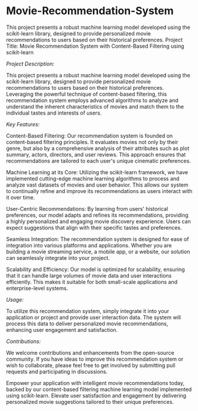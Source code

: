 # Movie-Recommendation-System
This project presents a robust machine learning model developed using the scikit-learn library, designed to provide personalized movie recommendations to users based on their historical preferences.
Project Title: Movie Recommendation System with Content-Based Filtering using scikit-learn

<i>Project Description:</i>

This project presents a robust machine learning model developed using the scikit-learn library, designed to provide personalized movie recommendations to users based on their historical preferences. Leveraging the powerful technique of content-based filtering, this recommendation system employs advanced algorithms to analyze and understand the inherent characteristics of movies and match them to the individual tastes and interests of users.

<i>Key Features:</i>

Content-Based Filtering:
  Our recommendation system is founded on content-based filtering principles. It evaluates movies not only by their genre, but also by a comprehensive analysis of their attributes such as plot summary, actors, directors, and user reviews. This approach ensures that recommendations are tailored to each user's unique cinematic preferences.

Machine Learning at its Core:
  Utilizing the scikit-learn framework, we have implemented cutting-edge machine learning algorithms to process and analyze vast datasets of movies and user behavior. This allows our system to continually refine and improve its recommendations as users interact with it over time.

User-Centric Recommendations:
  By learning from users' historical preferences, our model adapts and refines its recommendations, providing a highly personalized and engaging movie discovery experience. Users can expect suggestions that align with their specific tastes and preferences.

Seamless Integration:
  The recommendation system is designed for ease of integration into various platforms and applications. Whether you are building a movie streaming service, a mobile app, or a website, our solution can seamlessly integrate into your project.

Scalability and Efficiency:
  Our model is optimized for scalability, ensuring that it can handle large volumes of movie data and user interactions efficiently. This makes it suitable for both small-scale applications and enterprise-level systems.

<i>Usage:</i>

To utilize this recommendation system, simply integrate it into your application or project and provide user interaction data. The system will process this data to deliver personalized movie recommendations, enhancing user engagement and satisfaction.

<i>Contributions:</i>

We welcome contributions and enhancements from the open-source community. If you have ideas to improve this recommendation system or wish to collaborate, please feel free to get involved by submitting pull requests and participating in discussions.

Empower your application with intelligent movie recommendations today, backed by our content-based filtering machine learning model implemented using scikit-learn. Elevate user satisfaction and engagement by delivering personalized movie suggestions tailored to their unique preferences.
